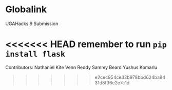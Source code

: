 # Globalink

UGAHacks 9 Submission

<<<<<<< HEAD
remember to run `pip install flask`
=======
Contributors:
Nathaniel Kite
Venn Reddy
Sammy Beard
Yushus Komarlu
>>>>>>> e2cec954ce32b978bbd624ba8431d8f36e2e7c1d
